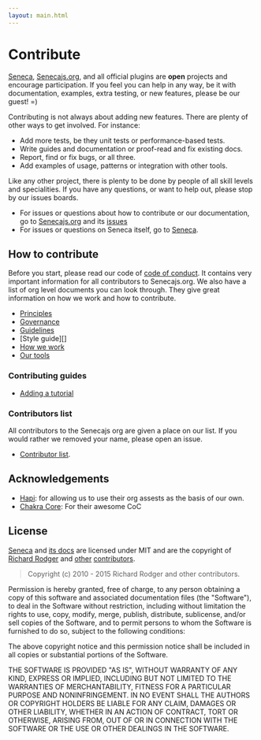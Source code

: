 ```yaml
---
layout: main.html
---
```


# Contribute
[Seneca][], [Senecajs.org][], and all official plugins are __open__ projects and encourage
participation. If you feel you can help in any way, be it with documentation, examples, extra
testing, or new features, please be our guest! =)

Contributing is not always about adding new features. There are plenty of other ways to get
involved. For instance:

- Add more tests, be they unit tests or performance-based tests.
- Write guides and documentation or proof-read and fix existing docs.
- Report, find or fix bugs, or all three.
- Add examples of usage, patterns or integration with other tools.

Like any other project, there is plenty to be done by people of all skill levels and specialities.
If you have any questions, or want to help out, please stop by our issues boards.

- For issues or questions about how to contribute or our documentation, go to [Senecajs.org][] and its [issues][org_issues]
- For issues or questions on Seneca itself, go to [Seneca][code_issues].

## How to contribute
Before you start, please read our code of [code of conduct][]. It contains very important information for
all contributors to Senecajs.org. We also have a list of org level documents you can look through.
They give great information on how we work and how to contribute.

- [Principles][]
- [Governance][]
- [Guidelines][]
- [Style guide][]
- [How we work][]
- [Our tools][]

### Contributing guides

- [Adding a tutorial][]

### Contributors list
All contributors to the Senecajs org are given a place on our list. If you would rather we removed
your name, please open an issue.

- [Contributor list][contributors].

## Acknowledgements

- [Hapi][]: for allowing us to use their org assests as the basis of our own.
- [Chakra Core][]: For their awesome CoC

## License
[Seneca][] and [its docs][Senecajs.org] are licensed under MIT and
are the copyright of [Richard Rodger][] and [other][contributors] [contributors][].

> Copyright (c) 2010 - 2015 Richard Rodger and other contributors.

Permission is hereby granted, free of charge, to any person obtaining a copy
of this software and associated documentation files (the "Software"), to deal
in the Software without restriction, including without limitation the rights
to use, copy, modify, merge, publish, distribute, sublicense, and/or sell
copies of the Software, and to permit persons to whom the Software is
furnished to do so, subject to the following conditions:

The above copyright notice and this permission notice shall be included in
all copies or substantial portions of the Software.

THE SOFTWARE IS PROVIDED "AS IS", WITHOUT WARRANTY OF ANY KIND, EXPRESS OR
IMPLIED, INCLUDING BUT NOT LIMITED TO THE WARRANTIES OF MERCHANTABILITY,
FITNESS FOR A PARTICULAR PURPOSE AND NONINFRINGEMENT. IN NO EVENT SHALL THE
AUTHORS OR COPYRIGHT HOLDERS BE LIABLE FOR ANY CLAIM, DAMAGES OR OTHER
LIABILITY, WHETHER IN AN ACTION OF CONTRACT, TORT OR OTHERWISE, ARISING FROM,
OUT OF OR IN CONNECTION WITH THE SOFTWARE OR THE USE OR OTHER DEALINGS IN
THE SOFTWARE.

[Adding a tutorial]: ./adding-a-tutorial.html
[Seneca]: https://github.com/senecajs/seneca
[code_issues]: https://github.com/senecajs/seneca/issues
[Senecajs.org]: https://github.com/senecajs/senecajs.org
[org_issues]: https://github.com/senecajs/senecajs.org/issues
[other]: https://github.com/senecajs/senecajs.org/contributors
[contributors]: /contributors/
[Richard Rodger]: https://github.com/rjrodger
[Hapi]: https://github.com/hapijs

[Principles]: ./details/principles.html
[Governance]: ./details/governance.html
[Guidelines]: ./details/guidelines.html
[Styleguide]: ./details/styleguide.html
[Code of Conduct]: ./details/code-of-conduct.html
[Our tools]: ./details/our-tools.html
[How we Work]: ./details/how-we-work.html
[Code of conduct]: ./details/code-of-conduct.html

[email]: mailto:hello@nearform.com
[homepage]: http://contributor-covenant.org
[version]: http://contributor-covenant.org/version/1/3/0/
[opencoc]: http://todogroup.org/opencodeofconduct/
[Chakra Core]: https://github.com/Microsoft/ChakraCore
